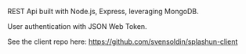 REST Api built with Node.js, Express, leveraging MongoDB.

User authentication with JSON Web Token.

See the client repo here: https://github.com/svensoldin/splashun-client
